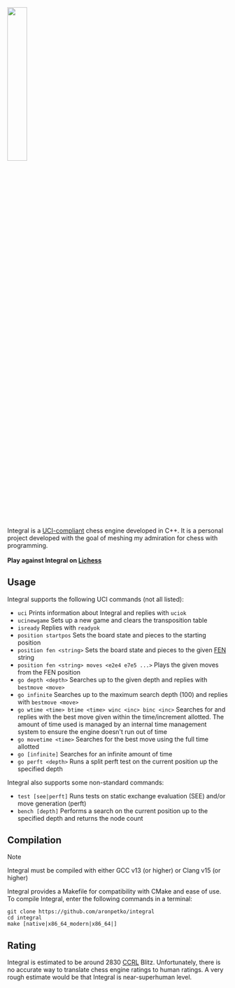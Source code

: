 ## <img src="https://i.imgur.com/Py8am6G.png" width="30%" height="30%"/>
Integral is a [UCI-compliant](https://en.wikipedia.org/wiki/Universal_Chess_Interface) chess engine developed in C++. It is a personal project developed with the goal of meshing my admiration for chess with programming. \
\
**Play against Integral on [Lichess](https://lichess.org/@/IntegralBot)**

## Usage
Integral supports the following UCI commands (not all listed):
- `uci` Prints information about Integral and replies with `uciok`
- `ucinewgame` Sets up a new game and clears the transposition table
- `isready` Replies with `readyok`
- `position startpos` Sets the board state and pieces to the starting position
- `position fen <string>` Sets the board state and pieces to the given [FEN](https://en.wikipedia.org/wiki/Forsyth%E2%80%93Edwards_Notation) string
- `position fen <string> moves <e2e4 e7e5 ...>` Plays the given moves from the FEN position
- `go depth <depth>` Searches up to the given depth and replies with `bestmove <move>`
- `go infinite` Searches up to the maximum search depth (100) and replies with `bestmove <move>`
- `go wtime <time> btime <time> winc <inc> binc <inc>` Searches for and replies with the best move given within the time/increment allotted. The amount of time used is managed by an internal time management system to ensure the engine doesn't run out of time
- `go movetime <time>` Searches for the best move using the full time allotted
- `go [infinite]` Searches for an infinite amount of time
- `go perft <depth>` Runs a split perft test on the current position up the specified depth

Integral also supports some non-standard commands:
- `test [see|perft]` Runs tests on static exchange evaluation (SEE) and/or move generation (perft)
- `bench [depth]` Performs a search on the current position up to the specified depth and returns the node count

## Compilation
> [!NOTE]  
> Integral must be compiled with either GCC v13 (or higher) or Clang v15 (or higher)

Integral provides a Makefile for compatibility with CMake and ease of use.\
To compile Integral, enter the following commands in a terminal:
```shell
git clone https://github.com/aronpetko/integral
cd integral
make [native|x86_64_modern|x86_64|]
```

## Rating
Integral is estimated to be around 2830 [CCRL](https://www.computerchess.org.uk/ccrl/) Blitz. Unfortunately, there is no accurate way to translate chess engine ratings to human ratings. A very rough estimate would be that Integral is near-superhuman level.